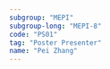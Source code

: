 ```yaml
---
subgroup: "MEPI"
subgroup-long: "MEPI-8"
code: "PS01"
tag: "Poster Presenter"
name: "Pei Zhang"
---
```

